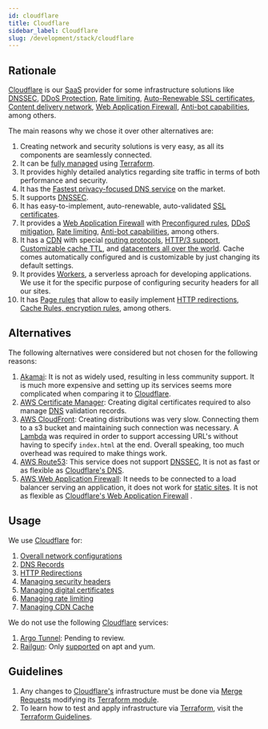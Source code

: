 ```yaml
---
id: cloudflare
title: Cloudflare
sidebar_label: Cloudflare
slug: /development/stack/cloudflare
---
```


## Rationale

[Cloudflare](https://www.cloudflare.com/)
is our [SaaS](https://en.wikipedia.org/wiki/Software_as_a_service)
provider for some infrastructure solutions like
[DNSSEC](https://www.cloudflare.com/dns/dnssec/),
[DDoS Protection](https://www.cloudflare.com/ddos/),
[Rate limiting](https://www.cloudflare.com/rate-limiting/),
[Auto-Renewable SSL certificates](https://www.cloudflare.com/ssl/),
[Content delivery network](https://www.cloudflare.com/cdn/),
[Web Application Firewall](https://www.cloudflare.com/lp/ppc/waf-x/),
[Anti-bot capabilities](https://blog.cloudflare.com/super-bot-fight-mode/),
among others.

The main reasons why we chose it
over other alternatives are:

1. Creating network and security solutions is very easy,
as all its components are seamlessly connected.
1. It can be
[fully managed](https://registry.terraform.io/providers/cloudflare/cloudflare/latest/docs)
using [Terraform](terraform).
1. It provides highly detailed analytics regarding site traffic
in terms of both performance and security.
1. It has the
[Fastest privacy-focused DNS service](https://blog.cloudflare.com/announcing-1111/)
on the market.
1. It supports [DNSSEC](https://www.cloudflare.com/dns/dnssec/).
1. It has easy-to-implement, auto-renewable, auto-validated
[SSL certificates](https://www.cloudflare.com/ssl/).
1. It provides a
[Web Application Firewall](https://www.cloudflare.com/lp/ppc/waf-x/)
with
[Preconfigured rules](https://www.cloudflare.com/learning/security/threats/owasp-top-10/),
[DDoS mitigation](https://www.cloudflare.com/learning/ddos/ddos-mitigation/),
[Rate limiting](https://www.cloudflare.com/en-au/rate-limiting/),
[Anti-bot capabilities](https://blog.cloudflare.com/super-bot-fight-mode/),
among others.
1. It has a
[CDN](https://www.cloudflare.com/cdn/)
with special
[routing protocols](https://www.cloudflare.com/products/argo-smart-routing/),
[HTTP/3 support](https://blog.cloudflare.com/http3-the-past-present-and-future/),
[Customizable cache TTL](https://support.cloudflare.com/hc/en-us/articles/218411427-What-does-edge-cache-expire-TTL-mean-#summary-of-page-rules-settings),
and [datacenters all over the world](https://www.cloudflare.com/network/).
Cache comes automatically configured
and is customizable by just changing
its default settings.
1. It provides
[Workers](https://workers.cloudflare.com/),
a serverless aproach for developing applications.
We use it for the specific purpose of configuring
security headers for all our sites.
1. It has
[Page rules](https://support.cloudflare.com/hc/en-us/articles/218411427-Understanding-and-Configuring-Cloudflare-Page-Rules-Page-Rules-Tutorial-)
that allow to easily implement
[HTTP redirections](https://developer.mozilla.org/en-US/docs/Web/HTTP/Redirections),
[Cache Rules, encryption rules](https://support.cloudflare.com/hc/en-us/articles/202775670-Customizing-Cloudflare-s-cache),
among others.

## Alternatives

The following alternatives were considered
but not chosen for the following reasons:

1. [Akamai](https://www.akamai.com/):
It is not as widely used,
resulting in less
community support.
It is much more expensive and setting up
its services seems more complicated when
comparing it to
[Cloudflare](https://www.cloudflare.com/).
1. [AWS Certificate Manager](https://aws.amazon.com/certificate-manager/):
Creating digital certificates required to also manage
[DNS](https://www.cloudflare.com/dns/)
validation records.
1. [AWS CloudFront](https://aws.amazon.com/cloudfront/):
Creating distributions was very slow.
Connecting them to a s3 bucket and maintaining such
connection was necessary.
A [Lambda](https://aws.amazon.com/lambda/)
was required in order to support accessing URL's
without having to specify `index.html` at the end.
Overall speaking, too much overhead was required
to make things work.
1. [AWS Route53](https://aws.amazon.com/route53/):
This service does not support
[DNSSEC](https://www.cloudflare.com/dns/dnssec/),
It is not as fast or as flexible as
[Cloudflare's DNS](https://www.cloudflare.com/dns/).
1. [AWS Web Application Firewall](https://aws.amazon.com/waf/):
It needs to be connected to a load balancer serving
an application, it does not work for
[static sites](https://en.wikipedia.org/wiki/Static_web_page).
It is not as flexible as
[Cloudflare's Web Application Firewall](https://www.cloudflare.com/lp/ppc/waf-x/)
.

## Usage

We use [Cloudflare](https://www.cloudflare.com/) for:

1. [Overall network configurations](https://gitlab.com/fluidattacks/product/-/blob/46f915132f8ba81b787ad9061456f2411e2b02a9/makes/applications/makes/dns/src/terraform/fluidattacks.tf#L1)
1. [DNS Records](https://gitlab.com/fluidattacks/product/-/blob/46f915132f8ba81b787ad9061456f2411e2b02a9/makes/applications/makes/dns/src/terraform/fluidattacks.tf#L79)
1. [HTTP Redirections](https://gitlab.com/fluidattacks/product/-/blob/46f915132f8ba81b787ad9061456f2411e2b02a9/makes/applications/makes/dns/src/terraform/fluidattacks.tf#L436)
1. [Managing security headers](https://gitlab.com/fluidattacks/product/-/blob/46f915132f8ba81b787ad9061456f2411e2b02a9/makes/applications/makes/dns/src/terraform/fluidattacks.tf#L481)
1. [Managing digital certificates](https://gitlab.com/fluidattacks/product/-/blob/46f915132f8ba81b787ad9061456f2411e2b02a9/makes/applications/makes/dns/src/terraform/certificates.tf)
1. [Managing rate limiting](https://gitlab.com/fluidattacks/product/-/blob/46f915132f8ba81b787ad9061456f2411e2b02a9/makes/applications/makes/dns/src/terraform/rate_limit.tf)
1. [Managing CDN Cache](https://gitlab.com/fluidattacks/product/-/blob/46f915132f8ba81b787ad9061456f2411e2b02a9/airs/deploy/production/terraform/cache.tf)

We do not use the following [Cloudflare](https://www.cloudflare.com/) services:

1. [Argo Tunnel](https://www.cloudflare.com/products/argo-tunnel/):
Pending to review.
1. [Railgun](https://www.cloudflare.com/website-optimization/railgun/):
Only
[supported](https://www.cloudflare.com/docs/railgun/installation.html#installation-overview)
on apt and yum.

## Guidelines

1. Any changes to
[Cloudflare's](https://www.cloudflare.com/)
infrastructure must be done via
[Merge Requests](https://docs.gitlab.com/ee/user/project/merge_requests/)
modifying its
[Terraform module](https://gitlab.com/fluidattacks/product/-/tree/46f915132f8ba81b787ad9061456f2411e2b02a9/makes/applications/makes/dns/src/terraform).
1. To learn how to test and apply infrastructure via [Terraform](https://www.terraform.io/),
visit the [Terraform Guidelines](terraform#guidelines).
